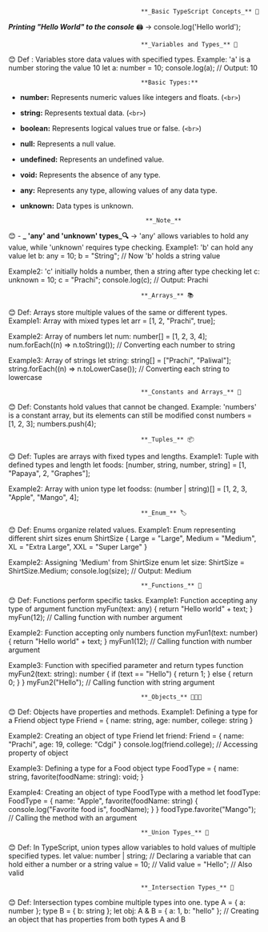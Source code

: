                                          **_Basic TypeScript Concepts_** 📘

 
**_Printing "Hello World" to the console_** 🖨️  ->
console.log('Hello world');


                                         **_Variables and Types_** 📝
😊 Def : Variables store data values with specified types.
Example: 'a' is a number storing the value 10
let a: number = 10;
console.log(a); // Output: 10

                                         **Basic Types:**
- **number:** Represents numeric values like integers and floats. (`<br>`)
- **string:** Represents textual data. (`<br>`)
- **boolean:** Represents logical values true or false. (`<br>`)
- **null:** Represents a null value.
- **undefined:** Represents an undefined value.
- **void:** Represents the absence of any type.
- **any:** Represents any type, allowing values of any data type.
- **unknown:** Data types is unknown.

                                         **_Note_** 
😊 - **_ 'any' and 'unknown' types_🔍** ->
'any' allows variables to hold any value, while 'unknown' requires type checking.
Example1: 'b' can hold any value
let b: any = 10;
b = "String"; // Now 'b' holds a string value

Example2: 'c' initially holds a number, then a string after type checking
let c: unknown = 10;
c = "Prachi";
console.log(c); // Output: Prachi

                                         **_Arrays_** 📚
😊 Def: Arrays store multiple values of the same or different types.
Example1: Array with mixed types
let arr = [1, 2, "Prachi", true];

Example2: Array of numbers
let num: number[] = [1, 2, 3, 4];
num.forEach((n) => n.toString()); // Converting each number to string

Example3: Array of strings
let string: string[] = ["Prachi", "Paliwal"];
string.forEach((n) => n.toLowerCase()); // Converting each string to lowercase

                                         **_Constants and Arrays_** 🛑
😊 Def: Constants hold values that cannot be changed.
Example: 'numbers' is a constant array, but its elements can still be modified
const numbers = [1, 2, 3];
numbers.push(4);

                                         **_Tuples_** 📦
😊 Def: Tuples are arrays with fixed types and lengths.
Example1: Tuple with defined types and length
let foods: [number, string, number, string] = [1, "Papaya", 2, "Graphes"];

Example2: Array with union type
let foodss: (number | string)[] = [1, 2, 3, "Apple", "Mango", 4];

                                         **_Enum_** 🏷️
😊 Def: Enums organize related values.
Example1: Enum representing different shirt sizes
enum ShirtSize {
  Large = "Large",
  Medium = "Medium",
  XL = "Extra Large",
  XXL = "Super Large"
}

Example2: Assigning 'Medium' from ShirtSize enum
let size: ShirtSize = ShirtSize.Medium;
console.log(size); // Output: Medium

                                         **_Functions_** 🎵
😊 Def: Functions perform specific tasks.
Example1: Function accepting any type of argument
function myFun(text: any) {
  return "Hello world" + text;
}
myFun(12); // Calling function with number argument

Example2: Function accepting only numbers
function myFun1(text: number) {
  return "Hello world" + text;
}
myFun1(12); // Calling function with number argument

Example3: Function with specified parameter and return types
function myFun2(text: string): number {
  if (text == "Hello") {
    return 1;
  } else {
    return 0;
  }
}
myFun2("Hello"); // Calling function with string argument

                                         **_Objects_** 🧑‍🤝‍🧑
😊 Def: Objects have properties and methods.
Example1: Defining a type for a Friend object
type Friend = {
  name: string,
  age: number,
  college: string
}

Example2: Creating an object of type Friend
let friend: Friend = {
  name: "Prachi",
  age: 19,
  college: "Cdgi"
}
console.log(friend.college); // Accessing property of object

Example3: Defining a type for a Food object
type FoodType = {
  name: string,
  favorite(foodName: string): void;
}

Example4: Creating an object of type FoodType with a method
let foodType: FoodType = {
  name: "Apple",
  favorite(foodName: string) {
    console.log("Favorite food is", foodName);
  }
}
foodType.favorite("Mango"); // Calling the method with an argument

                                         **_Union Types_** 🔄
😊 Def:  In TypeScript, union types allow variables to hold values of multiple specified types.
let value: number | string; // Declaring a variable that can hold either a number or a string
value = 10; // Valid
value = "Hello"; // Also valid

                                         **_Intersection Types_** 📝
😊 Def: Intersection types combine multiple types into one.
type A = { a: number };
type B = { b: string };
let obj: A & B = { a: 1, b: "hello" }; // Creating an object that has properties from both types A and B

